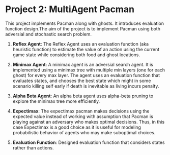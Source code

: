 # Project 2: MultiAgent Pacman

This project implements Pacman along with ghosts. It introduces evaluation function design.The aim of the project is to implement Pacman using both adversial and stochastic search problem.

1. **Reflex Agent**: The Reflex Agent uses an evaluation function (aka heuristic function) to estimate the value of an action using the current game state while considering both food and ghost locations. 

2. **Minimax Agent**: A minimax agent is an adversial search agent. It is implemented using a minimax tree with multiple min layers (one for each ghost) for every max layer. The agent uses an evaluation function that evaluates states, and chooses the best state which might in some scenario killing self early if death is inevitable as living incurs penalty.

3. **Alpha Beta Agent**: An alpha beta agent uses alpha-beta pruning to explore the minimax tree more efficiently.

4. **Expectimax**:  The expectimax pacman makes decisions using the expected value instead of working with assumption that Pacman is playing against an adversary who makes optimal decisions. Thus, in this case Expectimax is a good choice as it is useful for modeling probabilistic behavior of agents who may make suboptimal choices.

5. **Evaluation Function**: Designed evaluation function that considers states rather than actions.
